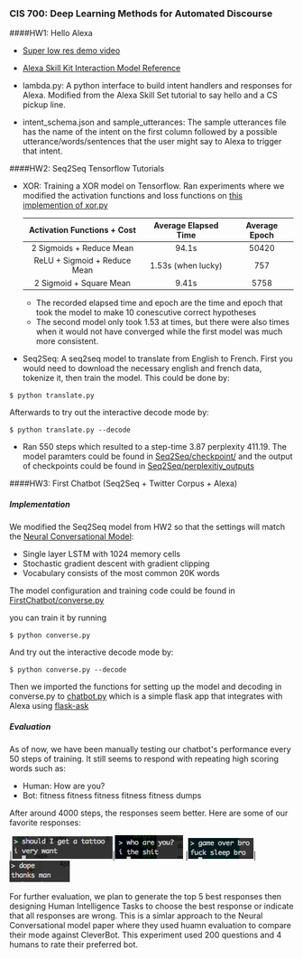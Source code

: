 ### CIS 700: Deep Learning Methods for Automated Discourse

####HW1: Hello Alexa 
* [Super low res demo video](http://www.seas.upenn.edu/~kongjih/simecho.mp4) 
* [Alexa Skill Kit Interaction Model Reference](https://developer.amazon.com/public/solutions/alexa/alexa-skills-kit/docs/alexa-skills-kit-interaction-model-reference)

* lambda.py: A python interface to build intent handlers and responses for Alexa. Modified from the Alexa Skill Set tutorial to say hello and a CS pickup line. 


* intent_schema.json and sample_utterances: The sample utterances file has the name of the intent on the first column followed by a possible utterance/words/sentences that the user might say to Alexa to trigger that intent. 



####HW2: Seq2Seq Tensorflow Tutorials
* XOR: Training a XOR model on Tensorflow. Ran experiments where we modified the activation functions and loss functions on [this implemention of xor.py](https://github.com/StephenOman/TensorFlowExamples/blob/master/xor%20nn/xor_nn.py) 

	
	|Activation Functions + Cost| Average Elapsed Time| Average Epoch |
	|:------------------------:|:---------------------------:|:-------:|
	|2 Sigmoids + Reduce Mean| 94.1s | 50420|
	|ReLU + Sigmoid + Reduce Mean| 1.53s (when lucky) | 757
	|2 Sigmoid + Square Mean| 9.41s | 5758
	
	* The recorded elapsed time and epoch are the time and epoch that took the model to make 10 conescutive correct hypotheses
	* The second model only took 1.53 at times, but there were also times when it would not have converged while the first model was much more consistent. 

* Seq2Seq: A seq2seq model to translate from English to French. First you would need to download the necessary english and french data, tokenize it, then train the model. This could be done by:

```
$ python translate.py
``` 

Afterwards to try out the interactive decode mode by:

```
$ python translate.py --decode
```

* Ran 550 steps which resulted to a step-time 3.87 perplexity 411.19. The model paramters could be found in [Seq2Seq/checkpoint/](https://github.com/kongsally/Deep-Learning-for-Automated-Discourse/tree/master/Seq2Seq/checkpoint) and the output of checkpoints could be found in [Seq2Seq/perplexitiy_outputs](https://github.com/kongsally/Deep-Learning-for-Automated-Discourse/tree/master/Seq2Seq/perplexity_outputs)

####HW3: First Chatbot (Seq2Seq + Twitter Corpus + Alexa)

##### Implementation
We modified the Seq2Seq model from HW2 so that the settings will match the [Neural Conversational Model](https://github.com/kongsally/Deep-Learning-for-Automated-Discourse/blob/master/Readings/Neural%20Conversational%20Model.pdf):

* Single layer LSTM with 1024 memory cells 
* Stochastic gradient descent with gradient clipping 
* Vocabulary consists of the most common 20K words 

The model configuration and training code could be found in [FirstChatbot/converse.py](https://github.com/kongsally/Deep-Learning-for-Automated-Discourse/tree/master/FirstChatbot/converse.py)

you can train it by running  
```
$ python converse.py
``` 

And try out the interactive decode mode by:
 ```
$ python converse.py --decode
```

Then we imported the functions for setting up the model and decoding in converse.py to [chatbot.py](https://github.com/kongsally/Deep-Learning-for-Automated-Discourse/tree/master/FirstChatbot/chatbot.py) which is a simple flask app that integrates with Alexa using [flask-ask](https://github.com/johnwheeler/flask-ask)

##### Evaluation

As of now, we have been manually testing our chatbot's performance every 50 steps of training. It still seems to respond with repeating high scoring words such as:

- Human: How are you?
- Bot: fitness fitness fitness fitness fitness dumps

After around 4000 steps, the responses seem better. Here are some of our favorite responses:

|!["should I get a tattoo?"](./imgs/tattoo.png)|!["who are you?"](./imgs/who-are-you.png) 
|!["game over bro"](./imgs/game-over.png)|!["dope"](./imgs/dope.png)


For further evaluation, we plan to generate the top 5 best responses then designing Human Intelligence Tasks to choose the best response or indicate that all responses are wrong. This is a simlar approach to the Neural Conversational model paper where they used huamn evaluation to compare their mode against CleverBot. This experiment used 200 questions and 4 humans to rate their preferred bot. 


